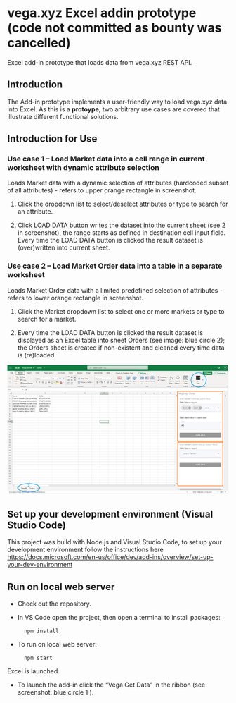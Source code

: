 # vega.xyz Excel addin prototype (code not committed as bounty was cancelled)
Excel add-in prototype that loads data from vega.xyz REST API.

## Introduction
The Add-in prototype implements a user-friendly way to load vega.xyz data into Excel. As this is a __protoype__, two arbitrary use cases are covered that illustrate different functional solutions.

## Introduction for Use

### Use case 1 – Load Market data into a cell range in current worksheet with dynamic attribute selection
Loads Market data with a dynamic selection of attributes (hardcoded subset of all attributes) - refers to upper orange rectangle in screenshot. 

1. Click the dropdown list to select/deselect attributes or type to search for an attribute.

2. Click LOAD DATA button writes the dataset into the current sheet (see 2 in screenshot), the range starts as defined in destination cell input field. Every time the LOAD DATA button is clicked the result dataset is (over)written into current sheet.


### Use case 2 – Load Market Order data into a table in a separate worksheet
Loads Market Order data with a limited predefined selection of attributes - refers to lower orange rectangle in screenshot.
1. Click the Market dropdown list to select one or more markets or type to search for a market.

2. Every time the LOAD DATA button is clicked the result dataset is displayed as an Excel table into sheet Orders (see image: blue circle 2); the Orders sheet is created if non-existent and cleaned every time data is (re)loaded.

![Screenshot](docs/ExcelAddin_s.png)

## Set up your development environment (Visual Studio Code)
This project was build with Node.js and Visual Studio Code, to set up your development environment follow the instructions here 
https://docs.microsoft.com/en-us/office/dev/add-ins/overview/set-up-your-dev-environment

## Run on local web server
- Check out the repository.
- In VS Code open the project, then open a terminal to install packages:  

        npm install

- To run on local web server:    

        npm start

Excel is launched.

- To launch the add-in click the “Vega Get Data” in the ribbon (see screenshot: blue circle 1 ).

